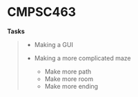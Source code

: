 # CMPSC463
**Tasks**
> * Making a GUI
>
> * Making a more complicated maze
>   * Make more path
>   * Make more room
>   * Make more ending
